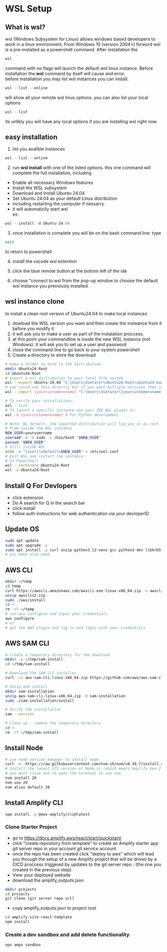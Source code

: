 # WSL Setup

## What is wsl?

wsl (Windows Subsystem for Linux) allows windows based developers to work in a linux environment. From Windows 10 (version 2004+) forword wsl is a pre-installed as a powershell command. After installation the

```powershell
wsl
```

command  with no flags will launch the default wsl linux instance. Before installation the **wsl** command by itself will cause and error.  
before installation you may list wsl instances you can install.

```powershell
wsl --list --online
```

will show all your remote wsl linux options.
you can also list your local options

```powershell
wsl --list 
```

its unlikly you will have any local options if you are installing wsl right now.

## easy installation

1. list you avalible instances

```powershell
wsl --list --online
```

2. run **wsl install** with one of the listed options. this one command will complete the full installation, including 
- Enable all necessary Windows features
- Install the WSL subsystem
- Download and install Ubuntu 24.04
- Set Ubuntu 24.04 as your default Linux distribution
- including restarting the computer if nessarry.
- it will automaticlly start wsl  
ex:

```powershell
wsl --install -d Ubuntu-24.04
```

3. once installation is complete you will be on the bash command line. type

```bash
exit
```

to return to powershell

4. install the vscode wsl extention

5. click the blue remote button at the bottom left of the ide

6. choose "connect to wsl from the pop-up window to choose the default wsl instance you previously installed.

## wsl instance clone

to install a clean root version of Ubuntu24.04 to make local instances

1. dowload the WSL version you want and then create the insteance from it before you modify it.
2. it will ask you to make a user as part of the instalation proccess.
3. at this point your commandline is inside the new WSL instance (not Windows). it will ask you to set up a user and password
4. close the command line to go back to your system powershell
5. Create a directory to store the download  

```bash
# make a folder to hold to the distribution. 
mkdir Ubuntu24-Root
cd Ubuntu24-Root
# export a wsl distribution to your local file system
wsl --export Ubuntu-24.04 "C:\Users\dimfarer\Ubuntu24-Root\ubuntu24-backup.tar.gz"
# you could use this directly but if you want multiple versions then import the version you just exported to local with a new name and new location
wsl --import [yourcustomenvname] "C:\Users\dimfarer\[yourcustomenvname]" "C:\Users\dimfarer\Ubuntu24-Root\ubuntu24-backup.tar.gz"

# To verify your installations:
wsl --list
# To launch a specific instance use your IDE WSL plugin or:
wsl -d [yourcustomenvname] # For Python development

# Note: By default, the imported distribution will log you in as root. To set up a default user:
# From inside the WSL instance
NEW_USER=yourusername
useradd -m -G sudo -s /bin/bash "$NEW_USER"
passwd "$NEW_USER"
# Still inside WSL
echo -e "[user]\ndefault=$NEW_USER" > /etc/wsl.conf
# Exit WSL and restart the instance:
# In PowerShell
wsl --terminate Ubuntu24-Root
wsl -d Ubuntu24-Root  
```

## Install Q For Devlopers

* click extension
* Do A search for Q in the search bar
* click install
* follow auth instructions for web authentication via your devloperID

## Update OS

```bash
sudo apt update
sudo apt upgrade -y
sudo apt install -y curl unzip python3.12-venv gcc python3-dev libkrb5-dev
# you make also need  
```

## AWS CLI

```bash
mkdir ~/temp
cd temp
curl https://awscli.amazonaws.com/awscli-exe-linux-x86_64.zip -o awscliv2.zip
unzip awscliv2.zip 
sudo ./aws/install
cd ~
rm -rf ~/temp
# run aws configure and input your credentials
aws configure
# or 
# get the AWS plugin and log in and login with your credentials
```

## AWS SAM CLI

```bash
# Create a temporary directory for the download
mkdir -p ~/tmp/sam-install
cd ~/tmp/sam-install

# Download the SAM CLI installer
curl -Lo aws-sam-cli-linux-x86_64.zip https://github.com/aws/aws-sam-cli/releases/latest/download/aws-sam-cli-linux-x86_64.zip

# Unzip and install
mkdir sam-installation
unzip aws-sam-cli-linux-x86_64.zip -d sam-installation
sudo ./sam-installation/install

# Verify the installation
sam --version

# Clean up - remove the temporary directory
cd ~
rm -rf ~/tmp/sam-install
```

## Install Node

```bash
# use node version manager to install node
curl -o- https://raw.githubusercontent.com/nvm-sh/nvm/v0.39.7/install.sh | bash
# Install the latest LTS version of Node.js (which meets Amplify Gen 2's requirement of Node.js v18.16.0 or later):
# you must close and re-open the terminal to use nvm
nvm install 20
nvm use 20
nvm alias default 20
```

## Install Amplify CLI

```bash
npm install -g @aws-amplify/cli@latest
```

### Clone  Starter Project

* go to https://docs.amplify.aws/react/start/quickstart/
* click "create repository from template" to create an Amplify starter app git server repo in your account git service account 
* once the repo has been created click "deploy to aws" which will lead you through the setup of a new Amplify project that will be driven by a CICD proccess triggered by updates to the git server repo ; (the one you created in the previous step)
* View your deployed website
* download the amplify_outputs.json 

```bash
mkdir projects
cd projects
git clone [git server repo url]
```

* copy amplify_outputs.json to project root

```bash
cd amplify-vite-react-template
npm install
```

### Create a dev sandbox and add delete functionality

```bash
npx ampx sandbox
```
